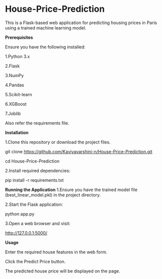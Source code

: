 # House-Price-Prediction

This is a Flask-based web application for predicting housing prices in Paris using a trained machine learning model.

**Prerequisites**

Ensure you have the following installed:

1.Python 3.x

2.Flask

3.NumPy

4.Pandas

5.Scikit-learn

6.XGBoost

7.Joblib

Also refer the requirements file.

**Installation**

1.Clone this repository or download the project files.

git clone https://github.com/Kaviyavarshini-n/House-Price-Prediction.git

cd House-Price-Prediction

2.Install required dependencies:

pip install -r requirements.txt

**Running the Application**
1.Ensure you have the trained model file (best_linear_model.pkl) in the project directory.

2.Start the Flask application:

python app.py

3.Open a web browser and visit:

http://127.0.0.1:5000/

**Usage**

Enter the required house features in the web form.

Click the Predict Price button.

The predicted house price will be displayed on the page.
